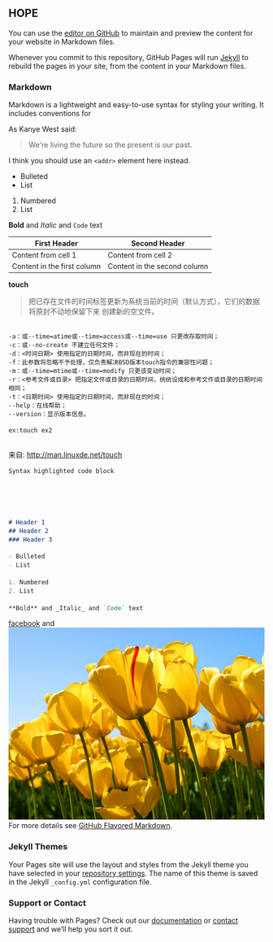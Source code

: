 

## HOPE
You can use the [editor on GitHub](https://github.com/juhuitseng/webpage20170619/edit/master/index.md) to maintain and preview the content for your website in Markdown files.

Whenever you commit to this repository, GitHub Pages will run [Jekyll](https://jekyllrb.com/) to rebuild the pages in your site, from the content in your Markdown files.

### Markdown

Markdown is a lightweight and easy-to-use syntax for styling your writing. It includes conventions for

As Kanye West said:

> We're living the future so
> the present is our past.

I think you should use an
`<addr>` element here instead.
- Bulleted
- List

1. Numbered
2. List

**Bold** and _Italic_ and `Code` text


First Header | Second Header
------------ | -------------
Content from cell 1 | Content from cell 2
Content in the first column | Content in the second column

**touch**
> 把已存在文件的时间标签更新为系统当前的时间（默认方式），它们的数据将原封不动地保留下来
> 创建新的空文件。

```touch 用法

-a：或--time=atime或--time=access或--time=use 只更改存取时间；
-c：或--no-create 不建立任何文件；
-d：<时间日期> 使用指定的日期时间，而非现在的时间；
-f：此参数将忽略不予处理，仅负责解决BSD版本touch指令的兼容性问题；
-m：或--time=mtime或--time=modify 只更该变动时间；
-r：<参考文件或目录> 把指定文件或目录的日期时间，统统设成和参考文件或目录的日期时间相同；
-t：<日期时间> 使用指定的日期时间，而非现在的时间；
--help：在线帮助；
--version：显示版本信息。

ex:touch ex2


```

来自: http://man.linuxde.net/touch


```markdown
Syntax highlighted code block





# Header 1
## Header 2
### Header 3

- Bulleted
- List

1. Numbered
2. List

**Bold** and _Italic_ and `Code` text


```
[facebook](www.facebook.com) and ![flower](.\pic\Tulips.jpg)
For more details see [GitHub Flavored Markdown](https://guides.github.com/features/mastering-markdown/).

### Jekyll Themes

Your Pages site will use the layout and styles from the Jekyll theme you have selected in your [repository settings](https://github.com/juhuitseng/webpage20170619/settings). The name of this theme is saved in the Jekyll `_config.yml` configuration file.

### Support or Contact

Having trouble with Pages? Check out our [documentation](https://help.github.com/categories/github-pages-basics/) or [contact support](https://github.com/contact) and we’ll help you sort it out.
